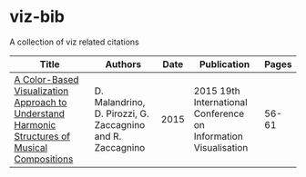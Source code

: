 # viz-bib
A collection of viz related citations

Title                            | Authors | Date | Publication | Pages
---------------------------------|---------|------|-------------|------
[A Color-Based Visualization Approach to Understand Harmonic Structures of Musical Compositions][1] | D. Malandrino, D. Pirozzi, G. Zaccagnino and R. Zaccagnino | 2015 | 2015 19th International Conference on Information Visualisation | 56-61

[1]: https://ieeexplore.ieee.org/document/7272579
